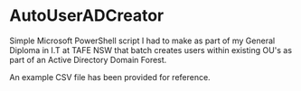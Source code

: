 # AutoUserADCreator

Simple Microsoft PowerShell script I had to make as part of my General Diploma in I.T at TAFE NSW that batch creates users within existing OU's as part of an Active Directory Domain Forest.

An example CSV file has been provided for reference.
